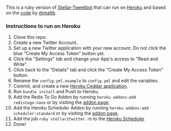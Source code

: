 This is a ruby version of [Stellar-Tweetbot](https://github.com/mikeindustries/Stellar-Tweetbot) that can run on [Heroku](http://www.heroku.com/) and based on the [code](https://github.com/mattb/flotsam/tree/master/stellar2twitter) by [@mattb](https://github.com/mattb/). 

### Instructions to run on Heroku

1. Clone this repo.
2. Create a new Twitter Account. 
3. Set up a new Twitter application with your new account. Do not click the blue "Create My Access Token" button yet.
4. Click the "Settings" tab and change your App's access to "Read and Write".
5. Click back to the "Details" tab and click the "Create My Access Token" button.
6. Rename the `config.yml.example` to `config.yml` and edit the variables. 
7. Commit, and create a new [Heroku Ceddar application](https://devcenter.heroku.com/articles/ruby#deploy_to_herokucedar). 
8. Run `bundle install` and Push to Heroku. 
9. Add the Redis To Go Addon by running `heroku addons:add redistogo:nano` or by visiting the [addon page](https://addons.heroku.com/redistogo).
10. Add the Heroku Scheduler Addon by running `heroku addons:add scheduler:standard` or by visiting the [addon page](https://addons.heroku.com/scheduler).
11. Add the job `ruby stellar2twitter.rb` to the [Heroku Scheduler](https://heroku-scheduler.herokuapp.com/dashboard)
12. Done!
